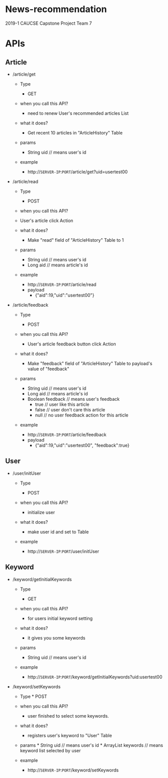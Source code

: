 # News-recommendation
2019-1 CAUCSE Capstone Project Team 7


# APIs

## Article

* /article/get
 	* Type
	  * GET
  * when you call this API?
    * need to renew User's recommended articles List
  
  * what it does?
    * Get recent 10 articles in "ArticleHistory" Table
    
  * params
    * String uid    // means user's id
  
  * example
    * http://`SERVER-IP`:`PORT`/article/get?uid=usertest00
    
* /article/read
	* Type
	 	* POST
	* when you call this API?
    * User's article click Action
    
  * what it does?
    * Make "read" field of "ArticleHistory" Table to 1
  
  * params
    * String uid    // means user's id
    * Long aid    // means article's id
  
  * example
    * http://`SERVER-IP`:`PORT`/article/read
    * payload
      * {"aid":19,"uid":"usertest00"}


* /article/feedback
  * Type
	  * POST
  * when you call this API?
    * User's article feedback button click Action
    
  * what it does?
    * Make "feedback" field of "ArticleHistory" Table to payload's value of "feedback"
  
  * params
    * String uid        // means user's id
    * Long aid        // means article's id
    * Boolean feedback  // means user's feedback
      * true              // user like this article
      * false             // user don't care this article
      * null              // no user feedback action for this article
  
  * example
    * http://`SERVER-IP`:`PORT`/article/feedback
    * payload
      * {"aid":19,"uid":"usertest00", "feedback":true}


    
## User
 
* /user/initUser
	* Type
	 	 * POST
		 
 	 * when you call this API?
	   * initialize user
		 
	 * what it does?
	   * make user id and set to Table
		 
	 * example
	 	 * http://`SERVER-IP`:`PORT`/user/initUser
 
 
 
 
## Keyword
 
* /keyword/getInitialKeywords
	* Type
	 	* GET
 	 
	* when you call this API?
	  * for users initial keyword setting
		 
	* what it does?
	  * it gives you some keywords
		 
	* params
	  * String uid				// means user's id
		 
	* example
	 	* http://`SERVER-IP`:`PORT`/keyword/getInitialKeywords?uid:usertest00
 
 
* /keyword/setKeywords
  * Type
		* POST
		 
  * when you call this API?
  	* user finished to select some keywords.
   
  * what it does?
  	* registers user's keyword to "User" Table
    
  * params
	 	* String uid				// means user's id
		* ArrayList<String> keywords				// means keyword list selected by user
	
  * example
	  * http://`SERVER-IP`:`PORT`/keyword/setKeywords
